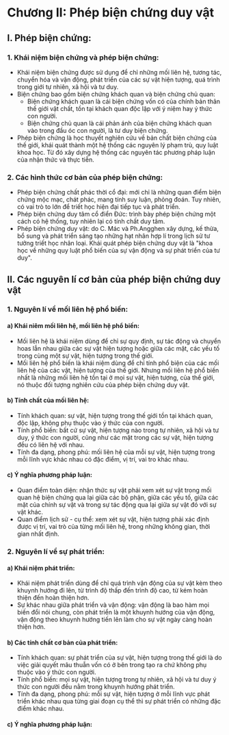 # Chương II: Phép biện chứng duy vật
## I. Phép biện chứng:
### 1. Khái niệm biện chứng và phép biện chứng:
* Khái niệm biện chứng được sử dụng để chỉ những mối liên hệ, tương tác, chuyển hóa và vận động, phát triển của các sự vật hiện tượng, quá trình trong giới tự nhiên, xã hội và tư duy.
* Biện chứng bao gồm biện chứng khách quan và biện chứng chủ quan:
  * Biện chứng khách quan là cái biện chứng vốn có của chính bản thân thế giới vật chất, tồn tại khách quan độc lập với ý niệm hay ý thức con người.
  * Biện chứng chủ quan là cái phản ánh của biện chứng khách quan vào trong đầu óc con người, là tư duy biện chứng.
* Phép biện chứng là học thuyết nghiên cứu về bản chất biện chứng của thế giới, khái quát thành một hệ thống các nguyên lý phạm trù, quy luật khoa học. Từ đó xây dựng hệ thống các nguyên tác phương pháp luận của nhận thức và thực tiễn.
### 2. Các hình thức cơ bản của phép biện chứng:
* Phép biện chứng chất phác thời cổ đại: mới chỉ là những quan điểm biện chứng mộc mạc, chát phác, mang tính suy luận, phỏng đoán. Tuy nhiên, có vai trò to lớn để triết học hiện đại tiếp tục và phát triển.
* Phép biện chứng duy tâm cổ điển Đức: trình bày phép biện chứng một cách có hệ thống, tuy nhiên lại có tính chất duy tâm.
* Phép biện chứng duy vật: do C. Mác và Ph.Angghen xây dựng, kế thừa, bổ sung và phát triển sáng tạo những hạt nhân hợp lí trong lịch sử tư tưởng triết học nhân loại. Khái quát phép biện chứng duy vật là "khoa học về những quy luật phổ biến của sự vận động và sự phát triển của tư duy".
## II. Các nguyên lí cơ bản của phép biện chứng duy vật
### 1. Nguyên lí về mối liên hệ phổ biến:
#### a) Khái niêm mối liên hệ, mối liên hệ phổ biến:
* Mối liên hệ là khái niệm dùng để chỉ sự quy định, sự tác động và chuyển hoas lẫn nhau giữa các sự vật hiện tượng hoặc giữa các mặt, các yếu tố trong cùng một sự vật, hiện tượng trong thế giới.
* Mối liên hệ phổ biến là khái niệm dùng để chỉ tính phổ biện của các mối liên hệ của các vật, hiện tượng của thế giới. Nhưng mối liên hệ phổ biến nhất là những mối liên hệ tồn tại ở mọi sự vật, hiện tượng, của thế giới, nó thuộc đối tượng nghiên cứu của phép biện chứng duy vật.
#### b) Tính chất của mối liên hệ:
* Tính khách quan: sự vật, hiện tượng trong thế giới tồn tại khách quan, độc lập, không phụ thuộc vào ý thức của con người.
* Tính phổ biến: bất cứ sự vật, hiện tượng nào trong tự nhiên, xã hội và tư duy, ý thức con người, cũng như các mặt trong các sự vật, hiện tượng đều có liên hệ với nhau.
* Tính đa dạng, phong phú: mối liên hệ của mỗi sự vật, hiện tượng trong mỗi lĩnh vực khác nhau có đặc điểm, vị trí, vai tro khác nhau.
#### c) Ý nghĩa phương pháp luận:
* Quan điểm toàn diện: nhận thức sự vật phải xem xét sự vật trong mối quan hệ biện chứng qua lại giữa các bộ phận, giữa các yếu tố, giữa các mặt của chính sự vật và trong sự tác động qua lại giữa sự vật đó với sự vật khác.
* Quan điểm lịch sử - cụ thể: xem xét sự vật, hiện tượng phải xác định được vị trí, vai trò của từng mối liên hệ, trong những không gian, thời gian nhất định.
### 2. Nguyên lí về sự phát triển:
#### a) Khái niệm phát triển:
* Khái niệm phát triển dùng để chỉ quá trình vận động của sự vật kèm theo khuynh hướng đi lên, từ trình độ thấp đến trình độ cao, từ kém hoàn thiện đến hoàn thiện hơn.
* Sự khác nhau giữa phát triển và vận động: vận động là bao hàm mọi biến đổi nói chung, còn phát triển là một khuynh hướng của vận động, vận động theo khuynh hướng tiến lên làm cho sự vật ngày càng hoàn thiện hơn.
#### b) Các tính chất cơ bản của phát triển:
* Tính khách quan: sự phát triển của sự vật, hiện tượng trong thế giới là do việc giải quyết mâu thuẫn vốn có ở bên trong tạo ra chứ không phụ thuộc vào ý thức con người.
* Tính phổ biến: mọi sự vật, hiện tượng trong tự nhiên, xã hội và tư duy ý thức con người đều nằm trong khuynh hướng phát triển.
* Tính đa dạng, phong phú: mỗi sự vật, hiện tượng ở mỗi lĩnh vực phát triển khác nhau qua từng giai đoạn cụ thể thì sự phát triển có những đặc điểm khác nhau.
#### c) Ý nghĩa phương pháp luận:
